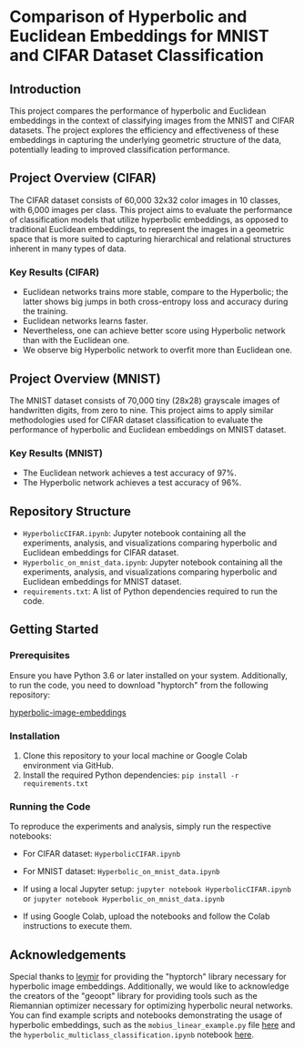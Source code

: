 # Comparison of Hyperbolic and Euclidean Embeddings for MNIST and CIFAR Dataset Classification

## Introduction
This project compares the performance of hyperbolic and Euclidean embeddings in the context of classifying images from the MNIST and CIFAR datasets. The project explores the efficiency and effectiveness of these embeddings in capturing the underlying geometric structure of the data, potentially leading to improved classification performance.

## Project Overview (CIFAR)
The CIFAR dataset consists of 60,000 32x32 color images in 10 classes, with 6,000 images per class. This project aims to evaluate the performance of classification models that utilize hyperbolic embeddings, as opposed to traditional Euclidean embeddings, to represent the images in a geometric space that is more suited to capturing hierarchical and relational structures inherent in many types of data.

### Key Results (CIFAR)
- Euclidean networks trains more stable, compare to the Hyperbolic; the latter shows big jumps in both cross-entropy loss and accuracy during the training.
- Euclidean networks learns faster.
- Nevertheless, one can achieve better score using Hyperbolic network than with the Euclidean one.
- We observe big Hyperbolic network to overfit more than Euclidean one.

## Project Overview (MNIST)
The MNIST dataset consists of 70,000 tiny (28x28) grayscale images of handwritten digits, from zero to nine. This project aims to apply similar methodologies used for CIFAR dataset classification to evaluate the performance of hyperbolic and Euclidean embeddings on MNIST dataset.

### Key Results (MNIST)
- The Euclidean network achieves a test accuracy of 97%.
- The Hyperbolic network achieves a test accuracy of 96%.

## Repository Structure
- `HyperbolicCIFAR.ipynb`: Jupyter notebook containing all the experiments, analysis, and visualizations comparing hyperbolic and Euclidean embeddings for CIFAR dataset.
- `Hyperbolic_on_mnist_data.ipynb`: Jupyter notebook containing all the experiments, analysis, and visualizations comparing hyperbolic and Euclidean embeddings for MNIST dataset.
- `requirements.txt`: A list of Python dependencies required to run the code.

## Getting Started

### Prerequisites

Ensure you have Python 3.6 or later installed on your system. Additionally, to run the code, you need to download "hyptorch" from the following repository:

[hyperbolic-image-embeddings](https://github.com/leymir/hyperbolic-image-embeddings)

### Installation

1. Clone this repository to your local machine or Google Colab environment via GitHub.
2. Install the required Python dependencies: `pip install -r requirements.txt`

### Running the Code

To reproduce the experiments and analysis, simply run the respective notebooks:
- For CIFAR dataset: `HyperbolicCIFAR.ipynb`
- For MNIST dataset: `Hyperbolic_on_mnist_data.ipynb`

- If using a local Jupyter setup: `jupyter notebook HyperbolicCIFAR.ipynb` or `jupyter notebook Hyperbolic_on_mnist_data.ipynb`
- If using Google Colab, upload the notebooks and follow the Colab instructions to execute them.

## Acknowledgements
Special thanks to [leymir](https://github.com/leymir) for providing the "hyptorch" library necessary for hyperbolic image embeddings. Additionally, we would like to acknowledge the creators of the "geoopt" library for providing tools such as the Riemannian optimizer necessary for optimizing hyperbolic neural networks. You can find example scripts and notebooks demonstrating the usage of hyperbolic embeddings, such as the `mobius_linear_example.py` file [here](https://raw.githubusercontent.com/geoopt/geoopt/master/examples/mobius_linear_example.py) and the `hyperbolic_multiclass_classification.ipynb` notebook [here](https://github.com/geoopt/geoopt/blob/master/examples/hyperbolic_multiclass_classification.ipynb).
